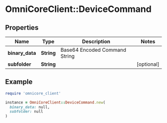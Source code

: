 # OmniCoreClient::DeviceCommand

## Properties

| Name | Type | Description | Notes |
| ---- | ---- | ----------- | ----- |
| **binary_data** | **String** | Base64 Encoded Command String |  |
| **subfolder** | **String** |  | [optional] |

## Example

```ruby
require 'omnicore_client'

instance = OmniCoreClient::DeviceCommand.new(
  binary_data: null,
  subfolder: null
)
```

